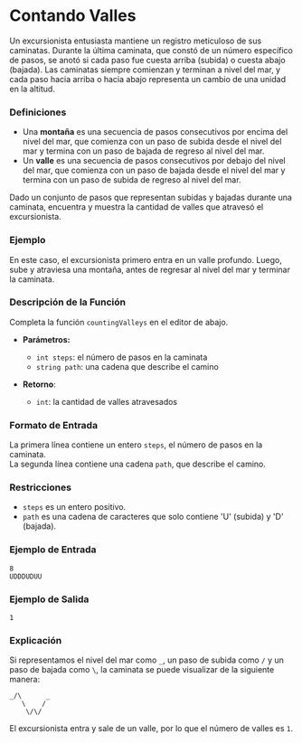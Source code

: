 # Contando Valles

Un excursionista entusiasta mantiene un registro meticuloso de sus caminatas. Durante la última caminata, que constó de un número específico de pasos, se anotó si cada paso fue cuesta arriba (subida) o cuesta abajo (bajada). Las caminatas siempre comienzan y terminan a nivel del mar, y cada paso hacia arriba o hacia abajo representa un cambio de una unidad en la altitud.

### Definiciones

- Una **montaña** es una secuencia de pasos consecutivos por encima del nivel del mar, que comienza con un paso de subida desde el nivel del mar y termina con un paso de bajada de regreso al nivel del mar.
- Un **valle** es una secuencia de pasos consecutivos por debajo del nivel del mar, que comienza con un paso de bajada desde el nivel del mar y termina con un paso de subida de regreso al nivel del mar.

Dado un conjunto de pasos que representan subidas y bajadas durante una caminata, encuentra y muestra la cantidad de valles que atravesó el excursionista.

### Ejemplo

En este caso, el excursionista primero entra en un valle profundo. Luego, sube y atraviesa una montaña, antes de regresar al nivel del mar y terminar la caminata.

### Descripción de la Función

Completa la función `countingValleys` en el editor de abajo.

- **Parámetros:**

  - `int steps`: el número de pasos en la caminata
  - `string path`: una cadena que describe el camino

- **Retorno**:
  - `int`: la cantidad de valles atravesados

### Formato de Entrada

La primera línea contiene un entero `steps`, el número de pasos en la caminata.  
La segunda línea contiene una cadena `path`, que describe el camino.

### Restricciones

- `steps` es un entero positivo.
- `path` es una cadena de caracteres que solo contiene 'U' (subida) y 'D' (bajada).

### Ejemplo de Entrada

```
8
UDDDUDUU
```

### Ejemplo de Salida

```
1
```

### Explicación

Si representamos el nivel del mar como `_`, un paso de subida como `/` y un paso de bajada como `\`, la caminata se puede visualizar de la siguiente manera:

```
_/\      _
   \    /
    \/\/
```

El excursionista entra y sale de un valle, por lo que el número de valles es `1`.

